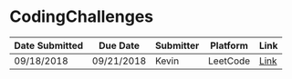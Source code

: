 # CodingChallenges

Date Submitted | Due Date     | Submitter | Platform    | Link
---------------|--------------|-----------|-------------|-----------
09/18/2018     | 09/21/2018   | Kevin     | LeetCode    | [Link](https://leetcode.com/problems/add-two-numbers/description/)
